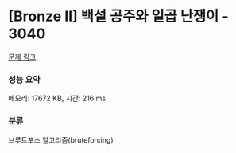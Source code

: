 # [Bronze II] 백설 공주와 일곱 난쟁이 - 3040 

[문제 링크](https://www.acmicpc.net/problem/3040) 

### 성능 요약

메모리: 17672 KB, 시간: 216 ms

### 분류

브루트포스 알고리즘(bruteforcing)

